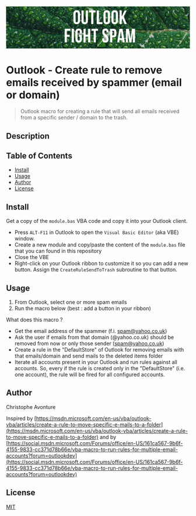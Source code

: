 ![Banner](images/banner.jpg)

# Outlook - Create rule to remove emails received by spammer (email or domain)

> Outlook macro for creating a rule that will send all emails received from a specific sender / domain to the trash.

## Description

## Table of Contents

- [Install](#install)
- [Usage](#usage)
- [Author](#author)
- [License](#license)

## Install

Get a copy of the `module.bas` VBA code and copy it into your Outlook client.

- Press `ALT-F11` in Outlook to open the `Visual Basic Editor` (aka VBE) window.
- Create a new module and copy/paste the content of the `module.bas` file that you can found in this repository
- Close the VBE
- Right-click on your Outlook ribbon to customize it so you can add a new button. Assign the `CreateRuleSendToTrash` subroutine to that button.

## Usage

1. From Outlook, select one or more spam emails
2. Run the macro below (best : add a button in your ribbon)

What does this macro ?

- Get the email address of the spammer (f.i. spam@yahoo.co.uk)
- Ask the user if emails from that domain (@yahoo.co.uk) should be removed from now or only those sender (spam@yahoo.co.uk)
- Create a rule in the "DefaultStore" of Outlook for removing emails with that emails/domain and send mails to the deleted items folder
- Iterate all accounts present in your Outlook and run rules against all accounts. So, every if the rule is created only in the "DefaultStore" (i.e. one account), the rule will be fired for all configured accounts.

## Author

Christophe Avonture

Inspired by [https://msdn.microsoft.com/en-us/vba/outlook-vba/articles/create-a-rule-to-move-specific-e-mails-to-a-folder](https://msdn.microsoft.com/en-us/vba/outlook-vba/articles/create-a-rule-to-move-specific-e-mails-to-a-folder) and by
[https://social.msdn.microsoft.com/Forums/office/en-US/161ca567-9b6f-4155-9833-cc371d78b66e/vba-macro-to-run-rules-for-multiple-email-accounts?forum=outlookdev](https://social.msdn.microsoft.com/Forums/office/en-US/161ca567-9b6f-4155-9833-cc371d78b66e/vba-macro-to-run-rules-for-multiple-email-accounts?forum=outlookdev)

## License

[MIT](LICENSE)
